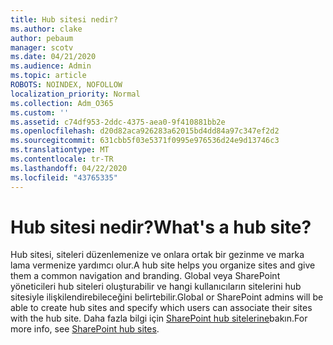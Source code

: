 ```yaml
---
title: Hub sitesi nedir?
ms.author: clake
author: pebaum
manager: scotv
ms.date: 04/21/2020
ms.audience: Admin
ms.topic: article
ROBOTS: NOINDEX, NOFOLLOW
localization_priority: Normal
ms.collection: Adm_O365
ms.custom: ''
ms.assetid: c74df953-2ddc-4375-aea0-9f410881bb2e
ms.openlocfilehash: d20d82aca926283a62015bd4dd84a97c347ef2d2
ms.sourcegitcommit: 631cbb5f03e5371f0995e976536d24e9d13746c3
ms.translationtype: MT
ms.contentlocale: tr-TR
ms.lasthandoff: 04/22/2020
ms.locfileid: "43765335"
---
```

# <a name="whats-a-hub-site"></a><span data-ttu-id="49709-102">Hub sitesi nedir?</span><span class="sxs-lookup"><span data-stu-id="49709-102">What's a hub site?</span></span>

<span data-ttu-id="49709-103">Hub sitesi, siteleri düzenlemenize ve onlara ortak bir gezinme ve marka lama vermenize yardımcı olur.</span><span class="sxs-lookup"><span data-stu-id="49709-103">A hub site helps you organize sites and give them a common navigation and branding.</span></span> <span data-ttu-id="49709-104">Global veya SharePoint yöneticileri hub siteleri oluşturabilir ve hangi kullanıcıların sitelerini hub sitesiyle ilişkilendirebileceğini belirtebilir.</span><span class="sxs-lookup"><span data-stu-id="49709-104">Global or SharePoint admins will be able to create hub sites and specify which users can associate their sites with the hub site.</span></span> <span data-ttu-id="49709-105">Daha fazla bilgi için [SharePoint hub sitelerine](https://go.microsoft.com/fwlink/?linkid=869388)bakın.</span><span class="sxs-lookup"><span data-stu-id="49709-105">For more info, see [SharePoint hub sites](https://go.microsoft.com/fwlink/?linkid=869388).</span></span>
  